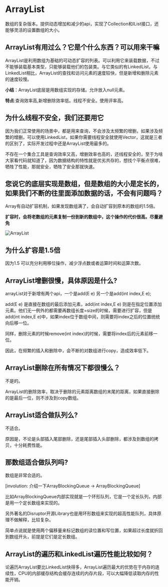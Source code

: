 # ArrayList

数组的复杂版本。提供动态增加和减少的api，实现了Collection和IList接口，还能够灵活的设置数组的大小。

## ArrayList有用过么？它是个什么东西？可以用来干嘛

ArrayList是利用数组为基础的可动态扩容的列表。可以利用它来装载数据，不过不能够装载基本类型，只能够装载他们的包装类。与它类似的有LinkedList，与LinkedList相比，ArrayList的查找和访问元素的速度较快，但是新增和删除元素的速度较慢。

**小结**：ArrayList底层是用数组实现的存储。允许放入null元素。

**特点**:查询效率高,新增删除效率低。线程不安全。使用评率高。



## 为什么线程不安全，我们还要用它

因为我们正常使用的场景中，都是用来查询，不会涉及太频繁的增删，如果涉及频繁的增删，可以使用LinkedList，如果你需要线程安全就使用Vector，这就是三者的区别了，实际开发过程中还是ArrayList使用最多的。

不存在一个集合工具是查询效率又高，增删效率也高的，还线程安全的，至于为啥大家看代码就知道了，因为数据结构的特性就是优劣共存的，想找个平衡点很难，牺牲了性能，那就安全，牺牲了安全那就快速。

## 您说它的底层实现是数组，但是数组的大小是定长的，如果我们不断的往里面添加数据的话，不会有问题吗？

Array有自动扩容机制，如果发现数组满了，会自动扩容到原本的数组的1.5倍。

**扩容时，会将老数组的元素复制一份到新的数组中，这个操作的代价很高。尽量避免**

![ArrayList](https://www.shiyitopo.tech/uPic/ArrayList.png)

## 为什么扩容是1.5倍

因为1.5 可以充分利用移位操作，减少浮点数或者运算时间和运算次数。

## ArrayList增删很慢，具体原因是什么?

arrayList对于新增有两个api，一个是add(E e) 另一个是add(int index,E e);

add(E e) 是直接在数组的最后添加元素，add(int index,E e) 则是在指定位置添加元素。他们无一例外的都需要再数组长度=size的时候，需要进行扩容，但是add(int index,E e)中，如果index位于数组中间，则需要将index之后的位置统统向后移一位。

同样，删除元素的时候remove(int index)的时候，需要将index后的元素前移一位。

因此，在频繁的插入和删除中，会不断的对数组进行copy，造成效率低下。

## ArrayList删除在所有情况下都很慢么？

不是的。

ArrayList的删除效率，取决于删除的元素距离数组的末尾的距离，如果直接删除的是最后一位，则不涉及到copy数组。

## ArrayList适合做队列么?

不适合。

原因是，不论是头部插入尾部删除，还是尾部插入头部删除，都涉及到数组的拷贝，十分耗费性能。

## 那数组适合做队列吗?

数组是非常合适的。

[involution: 介绍一下ArrayBlockingQueue -> ArrayBlockingQueue]

比如ArrayBlockingQueue内部实现就是一个环形队列，它是一个定长队列，内部是用一个定长数组来实现的。

另外著名的Disruptor开源Library也是用环形数组来实现的超高性能队列，具体原理不做解释，比较复杂。

简单点说就是使用两个偏移量来标记数组的读位置和写位置，如果超过长度就折回到数组开头，前提是它们是定长数组。

## ArrayList的遍历和LinkedList遍历性能比较如何？

论遍历ArrayList要比LinkedList快得多，ArrayList遍历最大的优势在于内存的连续性，CPU的内部缓存结构会缓存连续的内存片段，可以大幅降低读取内存的性能开销。
